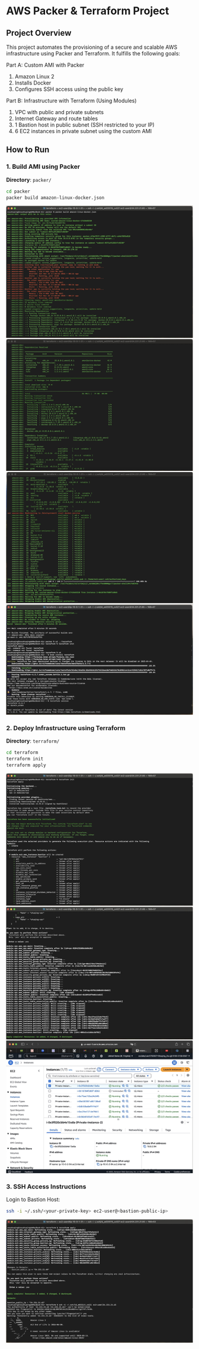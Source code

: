 # AWS Packer & Terraform Project

## Project Overview

This project automates the provisioning of a secure and scalable AWS infrastructure using Packer and Terraform. It fulfills the following goals:

Part A: Custom AMI with Packer
1. Amazon Linux 2
2. Installs Docker
3. Configures SSH access using the public key

Part B: Infrastructure with Terraform (Using Modules)
1. VPC with public and private subnets
2. Internet Gateway and route tables
3. 1 Bastion host in public subnet (SSH restricted to your IP)
4. 6 EC2 instances in private subnet using the custom AMI

## How to Run

### 1. Build AMI using Packer
**Directory**: `packer/`

```bash
cd packer
packer build amazon-linux-docker.json
```
   ![Packer build success](screenshots/packer-build-success1.jpg)
   ![](screenshots/packer-build-success2.jpg)
   ![](screenshots/packer-build-success3.jpg)
   ![](screenshots/packer-build-success4.jpg)

### 2. Deploy Infrastructure using Terraform  
**Directory**: `terraform/`

```bash
cd terraform
terraform init
terraform apply
```
   ![Terraform apply success](screenshots/terraform-apply1.jpg)
   ![](screenshots/terraform-apply2.jpg)
   ![](screenshots/terraform-apply3.jpg)

### 3. SSH Access Instructions
Login to Bastion Host:
```bash
ssh -i ~/.ssh/<your-private-key> ec2-user@<bastion-public-ip>
```
   ![SSH access success](screenshots/ssh-bastion-host.jpg)

